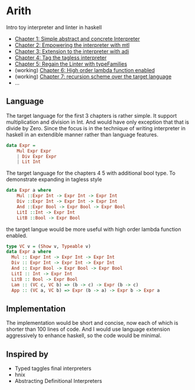 # Arith

Intro toy interpreter and linter in haskell

* [Chapter 1: Simple abstract and concrete Interpreter](https://github.com/soulomoon/arith/tree/master/arith1)
* [Chapter 2: Empowering the interpreter with mtl](https://github.com/soulomoon/arith/tree/master/arith2)
* [Chapter 3: Extension to the interpreter with adi](https://github.com/soulomoon/arith/tree/master/arith3)
* [Chapter 4: Tag the tagless interpreter](https://github.com/soulomoon/arith/tree/master/arith4)
* [Chapter 5: Regain the Linter with typeFamilies](https://github.com/soulomoon/arith/tree/master/arith5)
* (working) [Chapter 6: High order lambda function enabled](https://github.com/soulomoon/arith/tree/master/arith6)
* (working) [Chapter 7: recursion scheme over the target language](https://github.com/soulomoon/arith/tree/master/arith7)
* ...

## Language

The target language for the first 3 chapters is rather simple. It support multiplication and division in Int. And would have only exception that that is divide by Zero.
Since the focus is in the technique of writing interpreter in haskell in an extendible manner rather than language features.

```haskell
data Expr =
    Mul Expr Expr
    | Div Expr Expr
    | Lit Int
```

The target language for the chapters 4 5 with additional bool type.
To demonstrate expanding in tagless style

```haskell
data Expr a where
    Mul ::Expr Int -> Expr Int -> Expr Int
    Div ::Expr Int -> Expr Int -> Expr Int
    And ::Expr Bool -> Expr Bool -> Expr Bool
    LitI ::Int -> Expr Int
    LitB ::Bool -> Expr Bool
```

the target langue would be more useful with high order lambda function enabled.

```haskell
type VC v = (Show v, Typeable v)
data Expr a where
  Mul :: Expr Int -> Expr Int -> Expr Int
  Div :: Expr Int -> Expr Int -> Expr Int
  And :: Expr Bool -> Expr Bool -> Expr Bool
  LitI :: Int -> Expr Int
  LitB :: Bool -> Expr Bool
  Lam :: (VC c, VC b) => (b -> c) -> Expr (b -> c)
  App :: (VC a, VC b) => Expr (b -> a) -> Expr b -> Expr a
```

## Implementation

The implementation would be short and concise, now each of which is shorter than 100 lines of code.
And I would use language extension aggressively to enhance haskell, so the code would be minimal.

## Inspired by

* Typed taggles final interpreters
* hnix
* Abstracting Definitional Interpreters
